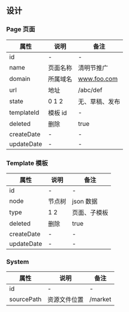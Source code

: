 ## 设计

### Page 页面

| 属性       | 说明     | 备注           |
| ---------- | -------- | -------------- |
| id         | -        | -              |
| name       | 页面名称 | 清明节推广     |
| domain     | 所属域名 | www.foo.com    |
| url        | 地址     | /abc/def       |
| state      | 0 1 2    | 无、草稿、发布 |
| templateId | 模板 id  | -              |
| deleted    | 删除     | true           |
| createDate | -        | -              |
| updateDate | -        | -              |

### Template 模板

| 属性       | 说明   | 备注         |
| ---------- | ------ | ------------ |
| id         | -      | -            |
| node       | 节点树 | json 数据    |
| type       | 1 2    | 页面、子模板 |
| deleted    | 删除   | true         |
| createDate | -      | -            |
| updateDate | -      | -            |

### System

| 属性       | 说明         | 备注    |
| ---------- | ------------ | ------- |
| id         | -            | -       |
| sourcePath | 资源文件位置 | /market |
